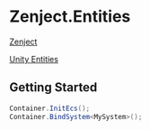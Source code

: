 # Zenject.Entities

[Zenject](https://github.com/modesttree/zenject)

[Unity Entities](https://docs.unity3d.com/Packages/com.unity.entities@0.17/manual/index.html)

  

## Getting Started

```csharp
Container.InitEcs();  
Container.BindSystem<MySystem>();
```
